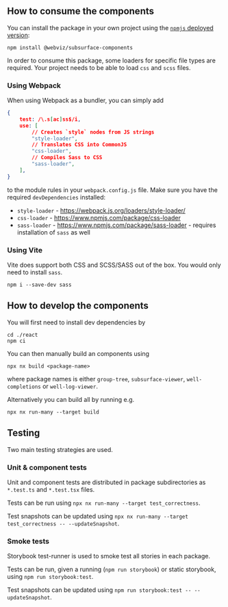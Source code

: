## How to consume the components

You can install the package in your own project using the [`npmjs` deployed version](https://www.npmjs.com/package/@webviz/subsurface-components):

```
npm install @webviz/subsurface-components
```

In order to consume this package, some loaders for specific file types are required.
Your project needs to be able to load `css` and `scss` files.

### Using Webpack

When using Webpack as a bundler, you can simply add

```json
{
    test: /\.s[ac]ss$/i,
    use: [
        // Creates `style` nodes from JS strings
        "style-loader",
        // Translates CSS into CommonJS
        "css-loader",
        // Compiles Sass to CSS
        "sass-loader",
    ],
}
```

to the module rules in your `webpack.config.js` file. Make sure you have the required `devDependencies` installed:

-   `style-loader` - https://webpack.js.org/loaders/style-loader/
-   `css-loader` - https://www.npmjs.com/package/css-loader
-   `sass-loader` - https://www.npmjs.com/package/sass-loader - requires installation of `sass` as well

### Using Vite

Vite does support both CSS and SCSS/SASS out of the box. You would only need to install `sass`.

```shell
npm i --save-dev sass
```

## How to develop the components

You will first need to install dev dependencies by
```shell
cd ./react
npm ci
```

You can then manually build an components using
```shell
npx nx build <package-name>
```
where package names is either `group-tree`, `subsurface-viewer`, `well-completions` or `well-log-viewer`.

Alternatively you can build all by running e.g.
```shell
npx nx run-many --target build
```

## Testing

Two main testing strategies are used.

### Unit & component tests

Unit and component tests are distributed in package subdirectories as `*.test.ts` and `*.test.tsx` files.

Tests can be run using `npx nx run-many --target test_correctness`.

Test snapshots can be updated using `npx nx run-many --target test_correctness -- --updateSnapshot`.

### Smoke tests

Storybook test-runner is used to smoke test all stories in each package.

Tests can be run, given a running (`npm run storybook`) or static storybook, using `npm run storybook:test`.

Test snapshots can be updated using `npm run storybook:test -- --updateSnapshot`.
